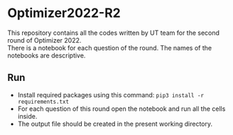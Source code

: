 # Optimizer2022-R2
This repository contains all the codes written by UT team for the second round of Optimizer 2022.<br>There is a notebook for each question of the round. The names of the notebooks are descriptive.
## Run
* Install required packages using this command: `pip3 install -r requirements.txt`
* For each question of this round open the notebook and run all the cells inside.
* The output file should be created in the present working directory.

